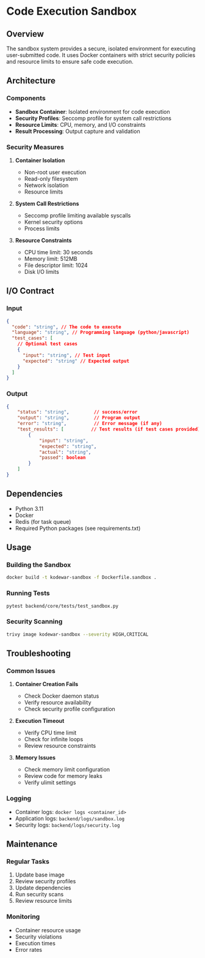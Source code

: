 # Code Execution Sandbox

## Overview

The sandbox system provides a secure, isolated environment for executing user-submitted code. It uses Docker containers with strict security policies and resource limits to ensure safe code execution.

## Architecture

### Components

- **Sandbox Container**: Isolated environment for code execution
- **Security Profiles**: Seccomp profile for system call restrictions
- **Resource Limits**: CPU, memory, and I/O constraints
- **Result Processing**: Output capture and validation

### Security Measures

1. **Container Isolation**

   - Non-root user execution
   - Read-only filesystem
   - Network isolation
   - Resource limits

2. **System Call Restrictions**

   - Seccomp profile limiting available syscalls
   - Kernel security options
   - Process limits

3. **Resource Constraints**
   - CPU time limit: 30 seconds
   - Memory limit: 512MB
   - File descriptor limit: 1024
   - Disk I/O limits

## I/O Contract

### Input

```json
{
  "code": "string", // The code to execute
  "language": "string", // Programming language (python/javascript)
  "test_cases": [
    // Optional test cases
    {
      "input": "string", // Test input
      "expected": "string" // Expected output
    }
  ]
}
```

### Output

```json
{
    "status": "string",         // success/error
    "output": "string",         // Program output
    "error": "string",          // Error message (if any)
    "test_results": [          // Test results (if test cases provided)
        {
            "input": "string",
            "expected": "string",
            "actual": "string",
            "passed": boolean
        }
    ]
}
```

## Dependencies

- Python 3.11
- Docker
- Redis (for task queue)
- Required Python packages (see requirements.txt)

## Usage

### Building the Sandbox

```bash
docker build -t kodewar-sandbox -f Dockerfile.sandbox .
```

### Running Tests

```bash
pytest backend/core/tests/test_sandbox.py
```

### Security Scanning

```bash
trivy image kodewar-sandbox --severity HIGH,CRITICAL
```

## Troubleshooting

### Common Issues

1. **Container Creation Fails**

   - Check Docker daemon status
   - Verify resource availability
   - Check security profile configuration

2. **Execution Timeout**

   - Verify CPU time limit
   - Check for infinite loops
   - Review resource constraints

3. **Memory Issues**
   - Check memory limit configuration
   - Review code for memory leaks
   - Verify ulimit settings

### Logging

- Container logs: `docker logs <container_id>`
- Application logs: `backend/logs/sandbox.log`
- Security logs: `backend/logs/security.log`

## Maintenance

### Regular Tasks

1. Update base image
2. Review security profiles
3. Update dependencies
4. Run security scans
5. Review resource limits

### Monitoring

- Container resource usage
- Security violations
- Execution times
- Error rates
